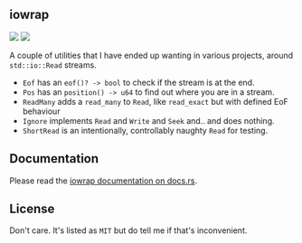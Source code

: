 ## iowrap

[![](https://img.shields.io/crates/v/iowrap.svg)](https://crates.io/crates/iowrap)
[![](https://travis-ci.org/FauxFaux/iowrap-rs.svg)](https://travis-ci.org/FauxFaux/iowrap-rs)

A couple of utilities that I have ended up wanting in various projects,
around `std::io::Read` streams.

 * `Eof` has an `eof()? -> bool` to check if the stream is at the end.
 * `Pos` has an `position() -> u64` to find out where you are in a stream.
 * `ReadMany` adds a `read_many` to `Read`, like `read_exact` but with defined EoF behaviour
 * `Ignore` implements `Read` and `Write` and `Seek` and.. and does nothing.
 * `ShortRead` is an intentionally, controllably naughty `Read` for testing.

## Documentation

Please read the [iowrap documentation on docs.rs](https://docs.rs/iowrap/).

## License

Don't care. It's listed as `MIT` but do tell me if that's inconvenient.
